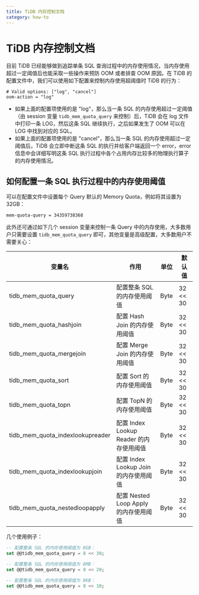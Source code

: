 ```yaml
---
title: TiDB 内存控制文档
category: how-to
---
```


# TiDB 内存控制文档

目前 TiDB 已经能够做到追踪单条 SQL 查询过程中的内存使用情况，当内存使用超过一定阈值后也能采取一些操作来预防 OOM 或者排查 OOM 原因。在 TiDB 的配置文件中，我们可以使用如下配置来控制内存使用超阈值时 TiDB 的行为：

```
# Valid options: ["log", "cancel"]
oom-action = "log"
```

- 如果上面的配置项使用的是 "log"，那么当一条 SQL 的内存使用超过一定阈值（由 session 变量 `tidb_mem_quota_query` 来控制）后，TiDB 会在 log 文件中打印一条 LOG，然后这条 SQL 继续执行，之后如果发生了 OOM 可以在 LOG 中找到对应的 SQL。
- 如果上面的配置项使用的是 "cancel"，那么当一条 SQL 的内存使用超过一定阈值后，TiDB 会立即中断这条 SQL 的执行并给客户端返回一个 error，error 信息中会详细写明这条 SQL 执行过程中各个占用内存比较多的物理执行算子的内存使用情况。

## 如何配置一条 SQL 执行过程中的内存使用阈值

可以在配置文件中设置每个 Query 默认的 Memory Quota，例如将其设置为 32GB：
```
mem-quota-query = 34359738368
```

此外还可通过如下几个 session 变量来控制一条 Query 中的内存使用，大多数用户只需要设置 `tidb_mem_quota_query` 即可，其他变量是高级配置，大多数用户不需要关心：

| 变量名                                | 作用                             | 单位   | 默认值      |
| ---------------------------------- | ------------------------------ | ---- | -------- |
| tidb_mem_quota_query             | 配置整条 SQL 的内存使用阈值               | Byte | 32 << 30 |
| tidb_mem_quota_hashjoin          | 配置 Hash Join 的内存使用阈值           | Byte | 32 << 30 |
| tidb_mem_quota_mergejoin         | 配置 Merge Join 的内存使用阈值          | Byte | 32 << 30 |
| tidb_mem_quota_sort              | 配置 Sort 的内存使用阈值                | Byte | 32 << 30 |
| tidb_mem_quota_topn              | 配置 TopN 的内存使用阈值                | Byte | 32 << 30 |
| tidb_mem_quota_indexlookupreader | 配置 Index Lookup Reader 的内存使用阈值 | Byte | 32 << 30 |
| tidb_mem_quota_indexlookupjoin   | 配置 Index Lookup Join 的内存使用阈值   | Byte | 32 << 30 |
| tidb_mem_quota_nestedloopapply   | 配置 Nested Loop Apply 的内存使用阈值   | Byte | 32 << 30 |

几个使用例子：

```sql
-- 配置整条 SQL 的内存使用阈值为 8GB：
set @@tidb_mem_quota_query = 8 << 30;

-- 配置整条 SQL 的内存使用阈值为 8MB：
set @@tidb_mem_quota_query = 8 << 20;

-- 配置整条 SQL 的内存使用阈值为 8KB：
set @@tidb_mem_quota_query = 8 << 10;
```
